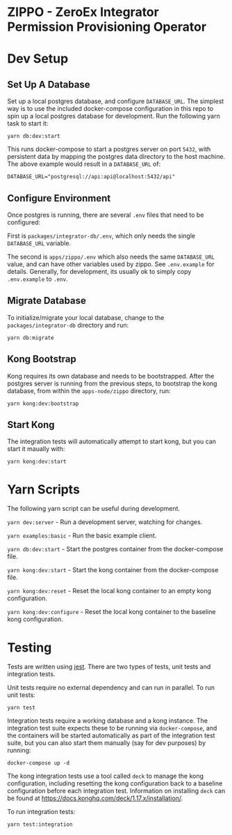 # ZIPPO - ZeroEx Integrator Permission Provisioning Operator

# Dev Setup

## Set Up A Database

Set up a local postgres database, and configure `DATABASE_URL`. The simplest way is to use the included docker-compose
configuration in this repo to spin up a local postgres database for development. Run the following yarn task to start it:

```shell
yarn db:dev:start
```

This runs docker-compose to start a postgres server on port `5432`, with persistent data by mapping the postgres data
directory to the host machine. The above example would result in a `DATABASE_URL` of:

```shell
DATABASE_URL="postgresql://api:api@localhost:5432/api"
```

## Configure Environment

Once postgres is running, there are several `.env` files that need to be configured:

First is `packages/integrator-db/.env`, which only needs the single `DATABASE_URL` variable.

The second is `apps/zippo/.env` which also needs the same `DATABASE_URL` value, and can have other variables
used by zippo. See `.env.example` for details. Generally, for development, its usually ok to simply copy
`.env.example` to `.env`.

## Migrate Database

To initialize/migrate your local database, change to the `packages/integrator-db` directory and run:

```shell
yarn db:migrate
```

## Kong Bootstrap

Kong requires its own database and needs to be bootstrapped. After the postgres server is running from the previous steps,
to bootstrap the kong database, from within the `apps-node/zippo` directory, run:

```shell
yarn kong:dev:bootstrap
```

## Start Kong

The integration tests will automatically attempt to start kong, but you can start it maually with:

```shell
yarn kong:dev:start
```

# Yarn Scripts

The following yarn script can be useful during development.

`yarn dev:server` - Run a development server, watching for changes.

`yarn examples:basic` - Run the basic example client.

`yarn db:dev:start` - Start the postgres container from the docker-compose file.

`yarn kong:dev:start` - Start the kong container from the docker-compose file.

`yarn kong:dev:reset` - Reset the local kong container to an empty kong configuration.

`yarn kong:dev:configure` - Reset the local kong container to the baseline kong configuration.

# Testing

Tests are written using [jest](https://jestjs.io/docs/getting-started). There are two types of tests, unit tests and
integration tests.

Unit tests require no external dependency and can run in parallel. To run unit tests:

```shell
yarn test
```

Integration tests require a working database and a kong instance. The integration test suite expects
these to be running via `docker-compose`, and the containers will be started automatically as part of
the integration test suite, but you can also start them manually (say for dev purposes) by running:

```shell
docker-compose up -d
```

The kong integration tests use a tool called `deck` to manage the kong configuration, including resetting
the kong configuration back to a baseline configuration before each integration test. Information on
installing `deck` can be found at https://docs.konghq.com/deck/1.17.x/installation/.

To run integration tests:

```shell
yarn test:integration
```
